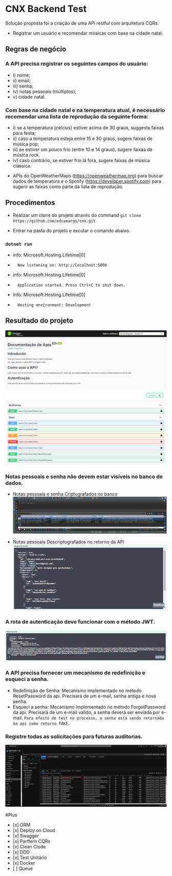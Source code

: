 # CNX Backend Test
Solução proposta foi a criação de uma APi restful com arquitetura CQRs.
  - Registrar um usuário e recomendar músicas com base na cidade natal.

## Regras de negócio

### A API precisa registrar os seguintes campos do usuário: 
  - i) nome; 
  - ii) email; 
  - iii) senha; 
  - iv) notas pessoais (múltiplos);
  - v) cidade natal.

### Com base na cidade natal e na temperatura atual, é necessário recomendar uma lista de reprodução da seguinte forma: 
  *    i) se a temperatura (celcius) estiver acima de 30 graus, suggests faixas para festa; 
  *    ii) caso a temperatura esteja entre 15 e 30 graus, sugere faixas de música pop; 
  *    iii) se estiver um pouco frio (entre 10 e 14 graus), sugere faixas de música rock. 
  *    iv) caso contrário, se estiver frio lá fora, sugere faixas de música clássica.
  - APIs do OpenWeatherMaps (https://openweathermap.org) para buscar dados de temperatura e o 
        Spotify (https://developer.spotify.com) para sugerir as faixas como parte da lista de reprodução.

## Procedimentos

  * Realizar um clone do projeto através do command `git clone https://github.com/edcamargo/cnx.git`

  * Entrar na pasta do projeto e excutar o comando abaixo.

### `dotnet run` 
  - info: Microsoft.Hosting.Lifetime[0]
  -       Now listening on: http://localhost:5000
  - info: Microsoft.Hosting.Lifetime[0]
  -       Application started. Press Ctrl+C to shut down.
  - info: Microsoft.Hosting.Lifetime[0]
  -       Hosting environment: Development

## Resultado do projeto

![screenshoot](https://github.com/edcamargo/cnx/blob/master/Docs/Documentacao-Swagger.PNG "Screenshoot of the project")

### Notas pessoais e senha não devem estar visíveis no banco de dados.

  - Notas pessoais e senha Criptografados no banco
![screenshoot](https://github.com/edcamargo/cnx/blob/master/Docs/CamposInvisiveisBanco.PNG "Screenshoot of the project")

  - Notas pessoais Descriptografados no retorno da APi
![screenshoot](https://github.com/edcamargo/cnx/blob/master/Docs/CamposVisivelApricacao.PNG "Screenshoot of the project")

### A rota de autenticação deve funcionar com o método JWT.
![screenshoot](https://github.com/edcamargo/cnx/blob/master/Docs/Autenticacao-JWT.PNG "Screenshoot of the project")

### A API precisa fornecer um mecanismo de redefinição e esqueci a senha.
  *    Redefinição de Senha: Mecanismo implementado no método ResetPassword da api. Precisará de um e-mail, senha antiga e nova senha.
  *    Esqueci a senha: Mecanismo implementado no método ForgotPassword da api. Precisará de um e-mail valido, a senha deverá ser enviada por e-mail. 
	`Para efeito de test no processo, a senha está sendo retornada na api como retorno FAKE.`

### Registre todas as solicitações para futuras auditorias.
![screenshoot](https://github.com/edcamargo/cnx/blob/master/Docs/Log-Solicitacao.PNG "Screenshoot of the project")

#Plus
  *    [x] ORM
  *    [x] Deploy on Cloud
  *    [x] Swagger
  *    [x] Parttern CQRs
  *    [x] Clean Clode
  *    [x] DDD
  *    [x] Test Unitário
  *    [x] Docker
  *    [ ] Queue
